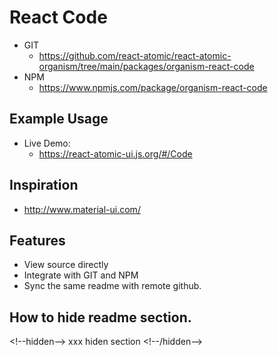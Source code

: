 React Code 
===============
<!--hidden-->
   * GIT
      * https://github.com/react-atomic/react-atomic-organism/tree/main/packages/organism-react-code 
   * NPM
      * https://www.npmjs.com/package/organism-react-code 

## Example Usage
* Live Demo:
   * https://react-atomic-ui.js.org/#/Code


## Inspiration
   * http://www.material-ui.com/

<!--/hidden-->


## Features
   * View source directly
   * Integrate with GIT and NPM
   * Sync the same readme with remote github.

## How to hide readme section.

&lt;!--hidden--> xxx hiden section &lt;!--/hidden-->





